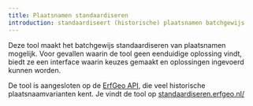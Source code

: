 ```yaml
---
title: Plaatsnamen standaardiseren
introduction: standaardiseert (historische) plaatsnamen batchgewijs
---
```



Deze tool maakt het batchgewijs standaardiseren van plaatsnamen mogelijk. Voor gevallen waarin de tool geen eenduidige oplossing vindt, biedt ze een interface waarin keuzes gemaakt en oplossingen ingevoerd kunnen worden.

De tool is aangesloten op de [ErfGeo API](/tools/api.html), die veel historische plaatsnaamvarianten kent. Je vindt de tool op [standaardiseren.erfgeo.nl/](http://standaardiseren.erfgeo.nl/)